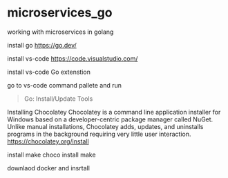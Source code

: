 # microservices_go
working with microservices in golang


install go
https://go.dev/

install vs-code
https://code.visualstudio.com/

install vs-code Go extenstion

go to vs-code command pallete and run
> Go: Install/Update Tools


Installing Chocolatey
Chocolatey is a command line application installer for Windows based on a developer-centric package manager called NuGet. 
Unlike manual installations, Chocolatey adds, updates, and uninstalls programs in the background requiring very little user interaction.
https://chocolatey.org/install

install make
choco install make

downlaod docker and insrtall
